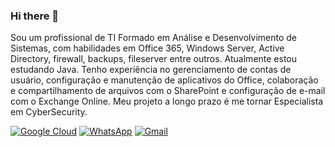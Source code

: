 ### Hi there 👋


Sou um profissional de TI Formado em Análise e Desenvolvimento de Sistemas, com habilidades em Office 365, Windows Server, Active Directory, firewall, backups, fileserver entre outros. Atualmente estou estudando Java. Tenho experiência no gerenciamento de contas de usuário, configuração e manutenção de aplicativos do Office, colaboração e compartilhamento de arquivos com o SharePoint e configuração de e-mail com o Exchange Online. Meu projeto a longo prazo é me tornar Especialista em CyberSecurity.

<a href="https://www.cloudskillsboost.google/public_profiles/572bb7a2-a03d-4b1b-b93f-460c15f5934e"><img src="https://img.shields.io/badge/Google_Cloud-4285F4?style=for-the-badge&logo=google-cloud&logoColor=white" alt="Google Cloud"></a> <a href="https://api.whatsapp.com/send?phone=5511944473478"><img src="https://img.shields.io/badge/WhatsApp-25D366?style=for-the-badge&logo=whatsapp&logoColor=white" alt="WhatsApp"></a> <a href="mailto:alisson.ssilva1991@gmail.com"><img src="https://img.shields.io/badge/Gmail-D14836?style=for-the-badge&logo=gmail&logoColor=white" alt="Gmail"></a>



<!--
**alissonsilvaa/alissonsilvaa** is a ✨ _special_ ✨ repository because its `README.md` (this file) appears on your GitHub profile.

Here are some ideas to get you started:

- 🔭 I’m currently working on ...
- 🌱 I’m currently learning ...
- 👯 I’m looking to collaborate on ...
- 🤔 I’m looking for help with ...
- 💬 Ask me about ...
- 📫 How to reach me: ...
- 😄 Pronouns: ...
- ⚡ Fun fact: ...
-->
